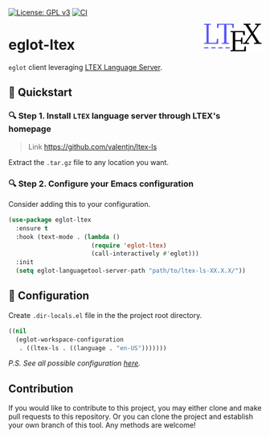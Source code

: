 [![License: GPL v3](https://img.shields.io/badge/License-GPL%20v3-blue.svg)](https://www.gnu.org/licenses/gpl-3.0)
[![CI](https://github.com/emacs-languagetool/eglot-ltex/actions/workflows/test.yml/badge.svg)](https://github.com/emacs-languagetool/eglot-ltex/actions/workflows/test.yml)

<img align="right" src="./etc/logo.png" with="115" height="55">

# eglot-ltex

`eglot` client leveraging [LTEX Language Server](https://github.com/valentjn/ltex-ls).

## :floppy_disk: Quickstart

### :mag: Step 1. Install `LTEX` language server through LTEX's homepage
> Link https://github.com/valentjn/ltex-ls

Extract the `.tar.gz` file to any location you want.

### :mag: Step 2. Configure your Emacs configuration

Consider adding this to your configuration.

```el
(use-package eglot-ltex
  :ensure t
  :hook (text-mode . (lambda ()
                       (require 'eglot-ltex)
                       (call-interactively #'eglot)))
  :init
  (setq eglot-languagetool-server-path "path/to/ltex-ls-XX.X.X/"))
```

## :wrench: Configuration

Create `.dir-locals.el` file in the the project root directory.

```el
((nil
  (eglot-workspace-configuration
   . ((ltex-ls . ((language . "en-US")))))))
```

*P.S. See all possible configuration [here](https://valentjn.github.io/vscode-ltex/docs/settings.html).*

## Contribution

If you would like to contribute to this project, you may either
clone and make pull requests to this repository. Or you can
clone the project and establish your own branch of this tool.
Any methods are welcome!

